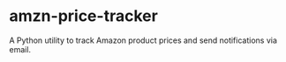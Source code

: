 # amzn-price-tracker
A Python utility to track Amazon product prices and send notifications via email.
